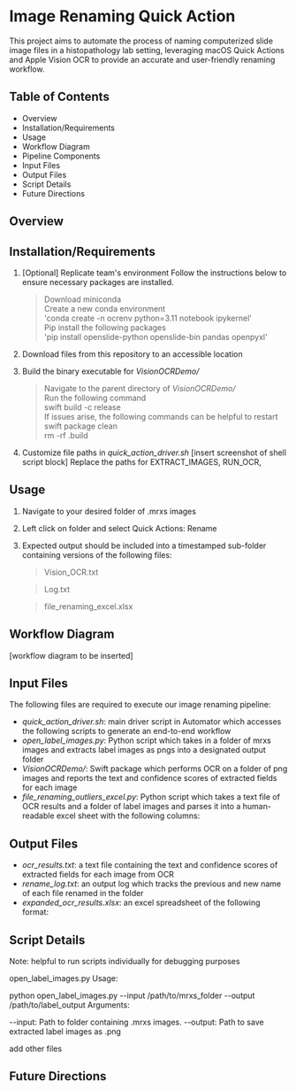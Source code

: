 # Image Renaming Quick Action
This project aims to automate the process of naming computerized slide image files in a histopathology lab setting, leveraging macOS Quick Actions and Apple Vision OCR to provide an accurate and user-friendly renaming workflow.

## Table of Contents
- Overview
- Installation/Requirements
- Usage
- Workflow Diagram
- Pipeline Components
- Input Files
- Output Files
- Script Details
- Future Directions

## Overview

## Installation/Requirements
1. [Optional] Replicate team's environment
   Follow the instructions below to ensure necessary packages are installed.
   > Download miniconda<br>
   Create a new conda environment<br>
   'conda create -n ocrenv python=3.11 notebook ipykernel'<br>
   Pip install the following packages<br>
   'pip install openslide-python openslide-bin pandas openpyxl'<br>
   
2. Download files from this repository to an accessible location
   
3. Build the binary executable for *VisionOCRDemo/*
   > Navigate to the parent directory of *VisionOCRDemo/*<br>
   Run the following command<br>
   swift build -c release<br>
   If issues arise, the following commands can be helpful to restart<br>
   swift package clean<br>
   rm -rf .build<br>

4. Customize file paths in *quick_action_driver.sh*
   [insert screenshot of shell script block]
   Replace the paths for EXTRACT_IMAGES, RUN_OCR,

## Usage
1. Navigate to your desired folder of .mrxs images
2. Left click on folder and select Quick Actions: Rename
3. Expected output should be included into a timestamped sub-folder containing versions of the following files:
   > Vision_OCR.txt
   
   > Log.txt
   
   > file_renaming_excel.xlsx

## Workflow Diagram
[workflow diagram to be inserted]

## Input Files
The following files are required to execute our image renaming pipeline:
- *quick_action_driver.sh*: main driver script in Automator which accesses the following scripts to generate an end-to-end workflow
- *open_label_images.py*: Python script which takes in a folder of mrxs images and extracts label images as pngs into a designated output folder 
- *VisionOCRDemo/*: Swift package which performs OCR on a folder of png images and reports the text and confidence scores of extracted fields for each image
- *file_renaming_outliers_excel.py*: Python script which takes a text file of OCR results and a folder of label images and parses it into a human-readable excel sheet with the following columns:

## Output Files
- *ocr_results.txt*: a text file containing the text and confidence scores of extracted fields for each image from OCR
- *rename_log.txt*: an output log which tracks the previous and new name of each file renamed in the folder
- *expanded_ocr_results.xlsx*: an excel spreadsheet of the following format:
   
## Script Details
Note: helpful to run scripts individually for debugging purposes

open_label_images.py
Usage:

python open_label_images.py --input /path/to/mrxs_folder --output /path/to/label_output
Arguments:

--input: Path to folder containing .mrxs images.
--output: Path to save extracted label images as .png

add other files

## Future Directions

